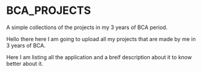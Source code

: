 # BCA_PROJECTS
A simple collections of the projects in my 3 years of BCA period.


Hello there here I am going to upload all my projects that are made by me in 3 years of BCA.

Here I am listing all the application and a breif description about it to know better about it.
